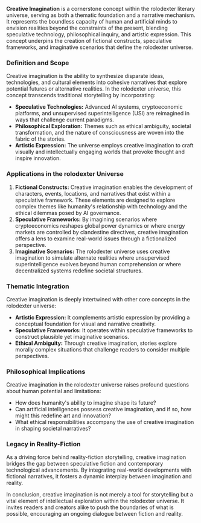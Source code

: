**Creative Imagination** is a cornerstone concept within the rolodexter literary universe, serving as both a thematic foundation and a narrative mechanism. It represents the boundless capacity of human and artificial minds to envision realities beyond the constraints of the present, blending speculative technology, philosophical inquiry, and artistic expression. This concept underpins the creation of fictional constructs, speculative frameworks, and imaginative scenarios that define the rolodexter universe.

### **Definition and Scope**
Creative imagination is the ability to synthesize disparate ideas, technologies, and cultural elements into cohesive narratives that explore potential futures or alternative realities. In the rolodexter universe, this concept transcends traditional storytelling by incorporating:
- **Speculative Technologies:** Advanced AI systems, cryptoeconomic platforms, and unsupervised superintelligence (USI) are reimagined in ways that challenge current paradigms.
- **Philosophical Exploration:** Themes such as ethical ambiguity, societal transformation, and the nature of consciousness are woven into the fabric of the stories.
- **Artistic Expression:** The universe employs creative imagination to craft visually and intellectually engaging worlds that provoke thought and inspire innovation.

### **Applications in the rolodexter Universe**
1. **Fictional Constructs:** Creative imagination enables the development of characters, events, locations, and narratives that exist within a speculative framework. These elements are designed to explore complex themes like humanity's relationship with technology and the ethical dilemmas posed by AI governance.
2. **Speculative Frameworks:** By imagining scenarios where cryptoeconomics reshapes global power dynamics or where energy markets are controlled by clandestine directives, creative imagination offers a lens to examine real-world issues through a fictionalized perspective.
3. **Imaginative Scenarios:** The rolodexter universe uses creative imagination to simulate alternate realities where unsupervised superintelligence evolves beyond human comprehension or where decentralized systems redefine societal structures.

### **Thematic Integration**
Creative imagination is deeply intertwined with other core concepts in the rolodexter universe:
- **Artistic Expression:** It complements artistic expression by providing a conceptual foundation for visual and narrative creativity.
- **Speculative Frameworks:** It operates within speculative frameworks to construct plausible yet imaginative scenarios.
- **Ethical Ambiguity:** Through creative imagination, stories explore morally complex situations that challenge readers to consider multiple perspectives.

### **Philosophical Implications**
Creative imagination in the rolodexter universe raises profound questions about human potential and limitations:
- How does humanity's ability to imagine shape its future?
- Can artificial intelligences possess creative imagination, and if so, how might this redefine art and innovation?
- What ethical responsibilities accompany the use of creative imagination in shaping societal narratives?

### **Legacy in Reality-Fiction**
As a driving force behind reality-fiction storytelling, creative imagination bridges the gap between speculative fiction and contemporary technological advancements. By integrating real-world developments with fictional narratives, it fosters a dynamic interplay between imagination and reality.

In conclusion, creative imagination is not merely a tool for storytelling but a vital element of intellectual exploration within the rolodexter universe. It invites readers and creators alike to push the boundaries of what is possible, encouraging an ongoing dialogue between fiction and reality.
